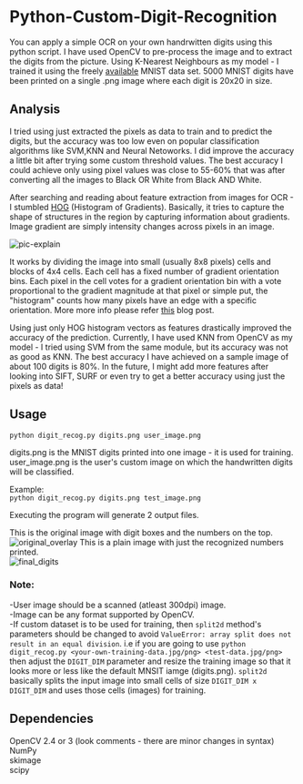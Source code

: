 # Python-Custom-Digit-Recognition

You can apply a simple OCR on your own handrwitten digits using this python script.
I have used OpenCV to pre-process the image and to extract the digits from the picture.
Using K-Nearest Neighbours as my model - I trained it using the freely [available](http://yann.lecun.com/exdb/mnist/) MNIST data set. 5000 MNIST digits have been printed on a single .png image where each digit is 20x20 in size.

## Analysis  
I tried using just extracted the pixels as data to train and to predict the digits, but the accuracy was too low even on popular classification algorithms like SVM,KNN and Neural Netoworks.  I did improve the accuracy a little bit after trying some custom threshold values. The best accuracy I could achieve only using pixel values was close to 55-60% that was after converting all the images to Black OR White from Black AND White.    

After searching and reading about feature extraction from images for OCR - I stumbled [HOG](https://en.wikipedia.org/wiki/Histogram_of_oriented_gradients) (Histogram of Gradients).  Basically, it tries to capture the shape of structures in the region by capturing information about gradients. Image gradient are simply intensity changes across pixels in an image.  

![pic-explain](https://gilscvblog.files.wordpress.com/2013/08/figure5.jpg "pic")


It works by dividing the image into small (usually 8x8 pixels) cells and blocks of 4x4 cells. Each cell has a fixed number of gradient orientation bins. Each pixel in the cell votes for a gradient orientation bin with a vote proportional to the gradient magnitude at that pixel or simple put, the "histogram" counts how many pixels have an edge with a specific orientation.  More more info please refer [this](https://gilscvblog.wordpress.com/2013/08/18/a-short-introduction-to-descriptors/) blog post.

Using just only HOG histogram vectors as features drastically improved the accuracy of the prediction.  Currently, I have used KNN from OpenCV as my model - I tried using SVM from the same module, but its accuracy was not as good as KNN. The best accuracy I have achieved on a sample image of about 100 digits is 80%.  In the future, I might add more features after looking into SIFT, SURF or even try to get a better accuracy using just the pixels as data! 

## Usage  

```python digit_recog.py digits.png user_image.png```

digits.png is the MNIST digits printed into one image - it is used for training.  
user_image.png is the user's custom image on which the handwritten digits will be classified.

Example:  
```python digit_recog.py digits.png test_image.png```  

Executing the program will generate 2 output files.  

This is the original image with digit boxes and the numbers on the top.   
![original_overlay](https://github.com/pavitrakumar78/Python-Custom-Digit-Recognition/blob/master/original_overlay.png)
This is a plain image with just the recognized numbers printed.   
![final_digits](https://github.com/pavitrakumar78/Python-Custom-Digit-Recognition/blob/master/final_digits.png)

### Note:  
-User image should be a scanned (atleast 300dpi) image.  
-Image can be any format supported by OpenCV.  
-If custom dataset is to be used for training, then `split2d` method's parameters should be changed to avoid `ValueError: array split does not result in an equal division`. i.e if you are going to use `python digit_recog.py <your-own-training-data.jpg/png> <test-data.jpg/png>` then adjust the `DIGIT_DIM` parameter and resize the training image so that it looks more or less like the default MNSIT iamge (digits.png). `split2d` basically splits the input image into small cells of size `DIGIT_DIM x DIGIT_DIM` and uses those cells (images) for training.


## Dependencies  

OpenCV 2.4 or 3 (look comments - there are minor changes in syntax)
NumPy  
skimage  
scipy  
